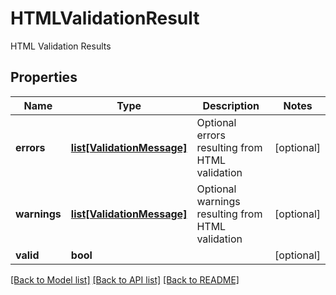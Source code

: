 # HTMLValidationResult

HTML Validation Results
## Properties
Name | Type | Description | Notes
------------ | ------------- | ------------- | -------------
**errors** | [**list[ValidationMessage]**](ValidationMessage) | Optional errors resulting from HTML validation | [optional] 
**warnings** | [**list[ValidationMessage]**](ValidationMessage) | Optional warnings resulting from HTML validation | [optional] 
**valid** | **bool** |  | [optional] 

[[Back to Model list]](../README#documentation-for-models) [[Back to API list]](../README#documentation-for-api-endpoints) [[Back to README]](../README)


